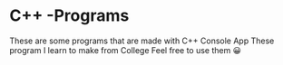 # C++ -Programs
These are some programs that are made with C++ Console App
These program I learn to make from College
Feel free to use them 😀
